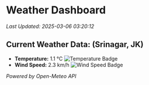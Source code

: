 
# Weather Dashboard

_Last Updated: 2025-03-06 03:20:12_

## Current Weather Data: (Srinagar, JK)
- **Temperature:** 1.1 °C ![Temperature Badge](https://img.shields.io/badge/Temperature-Low%20Temp-blue)
- **Wind Speed:** 2.3 km/h ![Wind Speed Badge](https://img.shields.io/badge/Wind%20Speed-Light%20Wind-blue)

*Powered by Open-Meteo API*
